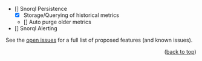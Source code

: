 
- [] Snorql Persistence
  - [x] Storage/Querying of historical metrics
  - [] Auto purge older metrics
- [] Snorql Alerting

See the [open issues](https://github.com/udaan-com/snorql/issues) for a full list of proposed features (and known issues).

<p align="right">(<a href="#top">back to top</a>)</p>

